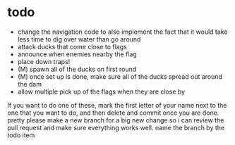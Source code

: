 # todo
- change the navigation code to also implement the fact that it would take less time to dig over water than go around
- attack ducks that come close to flags
- announce when enemies nearby the flag
- place down traps!
- (M) spawn all of the ducks on first round
- (M) once set up is done, make sure all of the ducks spread out around the dam
- allow multiple pick up of the flags when they are close by

If you want to do one of these, mark the first letter of your name
next to the one that you want to do, and then delete and commit once 
you are done. pretty please make a new branch for a big new change so i 
can review the pull request and make sure everything works well.
name the branch by the todo item